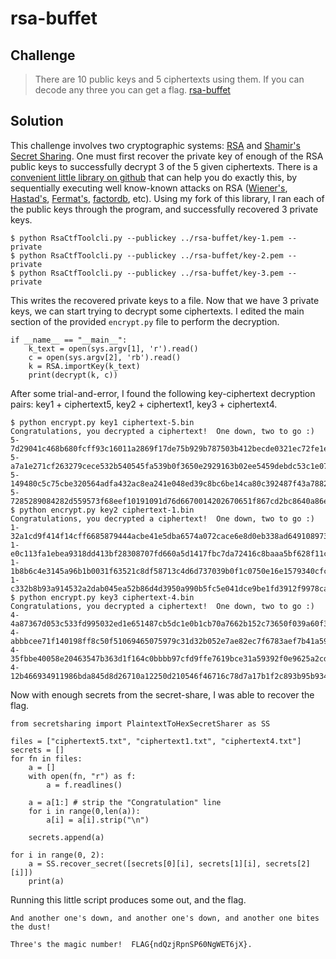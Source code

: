 # rsa-buffet

## Challenge
> There are 10 public keys and 5 ciphertexts using them. If you can decode any three you can get a flag.
> [rsa-buffet](rsa-buffer.tar.bz2)

## Solution 

This challenge involves two cryptographic systems: [RSA](https://en.wikipedia.org/wiki/RSA_(cryptosystem)) and [Shamir's Secret Sharing](https://en.wikipedia.org/wiki/Shamir%27s_Secret_Sharing). One must first recover the private key of enough of the RSA public keys to successfully decrypt 3 of the 5 given ciphertexts. There is a [convenient little library on github](https://github.com/xmunoz/RsaCtfTool) that can help you do exactly this, by sequentially executing well know-known attacks on RSA ([Wiener's](https://en.wikipedia.org/wiki/Wiener%27s_attack), [Hastad's](https://en.wikipedia.org/wiki/Coppersmith%27s_attack#H.C3.A5stad.27s_broadcast_attack), [Fermat's](https://en.wikipedia.org/wiki/Fermat%27s_factorization_method), [factordb](http://factordb.com/), etc). Using my fork of this library, I ran each of the public keys through the program, and successfully recovered 3 private keys.

```
$ python RsaCtfToolcli.py --publickey ../rsa-buffet/key-1.pem --private
$ python RsaCtfToolcli.py --publickey ../rsa-buffet/key-2.pem --private
$ python RsaCtfToolcli.py --publickey ../rsa-buffet/key-3.pem --private
```

This writes the recovered private keys to a file. Now that we have 3 private keys, we can start trying to decrypt some ciphertexts. I edited the main section of the provided `encrypt.py` file to perform the decryption.

```
if __name__ == "__main__":
    k_text = open(sys.argv[1], 'r').read()
    c = open(sys.argv[2], 'rb').read()
    k = RSA.importKey(k_text)
    print(decrypt(k, c))
```

After some trial-and-error, I found the following key-ciphertext decryption pairs: key1 + ciphertext5, key2 + ciphertext1, key3 + ciphertext4.

```
$ python encrypt.py key1 ciphertext-5.bin
Congratulations, you decrypted a ciphertext!  One down, two to go :)
5-7d29041c468b680fcff93c16011a2869f17de75b929b787503b412becde0321ec72fe1e499f2150a1dacb9a5f701c0b37470049dd560cef5163543469817971f50782f763f0b05ab7088f7ae
5-a7a1e271cf263279cece532b540545fa539b0f3650e2929163b02ee5459debdc53c1e07149eb2153015bb5c88e6270e8
5-149480c5c75cbe320564adfa432ac8ea241e048ed39c8bc6be14ca80c392487f43a7882075d785d62cb314ea6c89a6b5f28adfa56ec481e124567b88241de2a6cabcc7ec9de3acac8be5375b
5-7285289084282d559573f68eef10191091d76d6670014202670651f867cd2bc8640a86eef1c1e482affc7ae801fa446956c2186972fb6b7bac88c91d050c9d3cca
$ python encrypt.py key2 ciphertext-1.bin
Congratulations, you decrypted a ciphertext!  One down, two to go :)
1-32a1cd9f414f14cff6685879444acbe41e5dba6574a072cace6e8d0eb338ad64910897369b7589e6a408c861c8e708f60fbbbe91953d4a73bcf1df11e1ecaa2885bed1e5a772bfed42d776a9
1-e0c113fa1ebea9318dd413bf28308707fd660a5d1417fbc7da72416c8baaa5bf628f11c660dcee518134353e6ff8d37c
1-1b8b6c4e3145a96b1b0031f63521c8df58713c4d6d737039b0f1c0750e16e1579340cfc5dadef4e96d6b95ecf89f52b8136ae657c9c32e96bf4384e18bd8190546ff5102cd006be5e1580053
1-c332b8b93a914532a2dab045ea52b86d4d3950a990b5fc5e041dce9be1fd3912f9978cad009320e18f4383ca71d9d79114c9816b5f950305a6dd19c9f458695d52
$ python encrypt.py key3 ciphertext-4.bin
Congratulations, you decrypted a ciphertext!  One down, two to go :)
4-4a87367d053c533fd995032ed1e651487cb5dc1e0b1cb70a7662b152c73650f039a60f391a52f2413f43bd54eb7b12c41b42f31ac557edd4bfe46a396a8cdbe19dc9d8121924f43be51c976d
4-abbbcee71f140198ff8c50f51069465075979c31d32b052e7ae82ec7f6783aef7b41a597f9504d3340967b8d70cbe5a3
4-35fbbe40058e20463547b363d1f164c0bbbb97cfd9ffe7619bce31a59392f0e9625a2cd035276e09c4df3c0932f22bd322f16e375c7c7fd88da0f972832707eb549ff1e776db37649019ebce
4-12b466934911986bda845d8d26710a12250d210546f46716c78d7a17b1f2c893b95b934c8c7beafcf81a3123eb2ea05ca89101b23349e455794a8d56608c8ee49dd
```

Now with enough secrets from the secret-share, I was able to recover the flag.

```
from secretsharing import PlaintextToHexSecretSharer as SS

files = ["ciphertext5.txt", "ciphertext1.txt", "ciphertext4.txt"]
secrets = []
for fn in files:
    a = []
    with open(fn, "r") as f:
        a = f.readlines()

    a = a[1:] # strip the "Congratulation" line
    for i in range(0,len(a)):
        a[i] = a[i].strip("\n")

    secrets.append(a)

for i in range(0, 2):
    a = SS.recover_secret([secrets[0][i], secrets[1][i], secrets[2][i]])
    print(a)
```

Running this little script produces some out, and the flag.

```
And another one's down, and another one's down, and another one bites the dust!

Three's the magic number!  FLAG{ndQzjRpnSP60NgWET6jX}.
```
